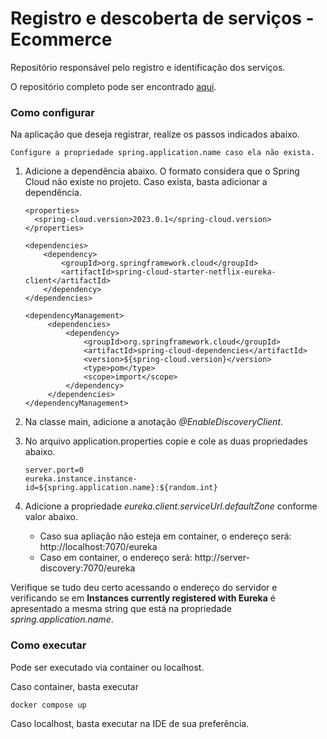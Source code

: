 # Registro e descoberta de serviços - Ecommerce

Repositório responsável pelo registro e identificação dos serviços.

O repositório completo pode ser encontrado [aqui](https://github.com/DFaccio/ecommerce-system).

### Como configurar
Na aplicação que deseja registrar, realize os passos indicados abaixo.

    Configure a propriedade spring.application.name caso ela não exista.

1. Adicione a dependência abaixo. O formato considera que o Spring Cloud não existe no projeto. Caso exista, basta adicionar a dependência.

       <properties>
   	     <spring-cloud.version>2023.0.1</spring-cloud.version>
       </properties>

       <dependencies>
           <dependency>
               <groupId>org.springframework.cloud</groupId>
               <artifactId>spring-cloud-starter-netflix-eureka-client</artifactId>
           </dependency>
       </dependencies>

       <dependencyManagement>
    		<dependencies>
    			<dependency>
    				<groupId>org.springframework.cloud</groupId>
    				<artifactId>spring-cloud-dependencies</artifactId>
    				<version>${spring-cloud.version}</version>
    				<type>pom</type>
    				<scope>import</scope>
    			</dependency>
    		</dependencies>
       </dependencyManagement>

3. Na classe main, adicione a anotação _@EnableDiscoveryClient_.
4. No arquivo application.properties copie e cole as duas propriedades abaixo.

       server.port=0
       eureka.instance.instance-id=${spring.application.name}:${random.int}
5. Adicione a propriedade *eureka.client.serviceUrl.defaultZone* conforme valor abaixo.
    * Caso sua apliação não esteja em container, o endereço será: http://localhost:7070/eureka
    * Caso em container, o endereço será: http://server-discovery:7070/eureka

Verifique se tudo deu certo acessando o endereço do servidor e verificando se em **Instances currently registered with Eureka**
é apresentado a mesma string que está na propriedade _spring.application.name_.

### Como executar

Pode ser executado via container ou localhost.

Caso container, basta executar

    docker compose up

Caso localhost, basta executar na IDE de sua preferência.

